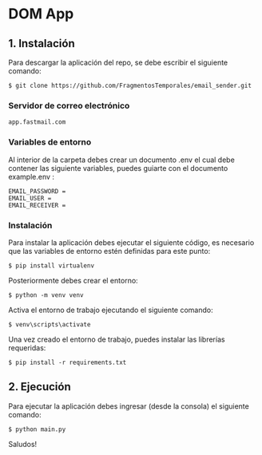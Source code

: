 # DOM App


## 1. Instalación

Para descargar la aplicación del repo, se debe escribir el siguiente comando:

```
$ git clone https://github.com/FragmentosTemporales/email_sender.git
```

### Servidor de correo electrónico

```
app.fastmail.com
```

### Variables de entorno

Al interior de la carpeta debes crear un documento .env el cual debe contener las siguiente variables, puedes guiarte con el documento example.env :

```
EMAIL_PASSWORD = 
EMAIL_USER = 
EMAIL_RECEIVER = 
```

### Instalación

Para instalar la aplicación debes ejecutar el siguiente código, es necesario que las variables de entorno estén definidas para este punto:

```
$ pip install virtualenv
```

Posteriormente debes crear el entorno:

```
$ python -m venv venv
```

Activa el entorno de trabajo ejecutando el siguiente comando:

```
$ venv\scripts\activate
```

Una vez creado el entorno de trabajo, puedes instalar las librerías requeridas:

```
$ pip install -r requirements.txt
```

## 2. Ejecución

Para ejecutar la aplicación debes ingresar (desde la consola) el siguiente comando:

```
$ python main.py
```

Saludos!